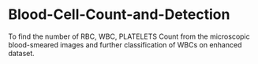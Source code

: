 # Blood-Cell-Count-and-Detection
To find the number of RBC, WBC, PLATELETS Count from the microscopic blood-smeared images and further classification of WBCs on enhanced dataset.
